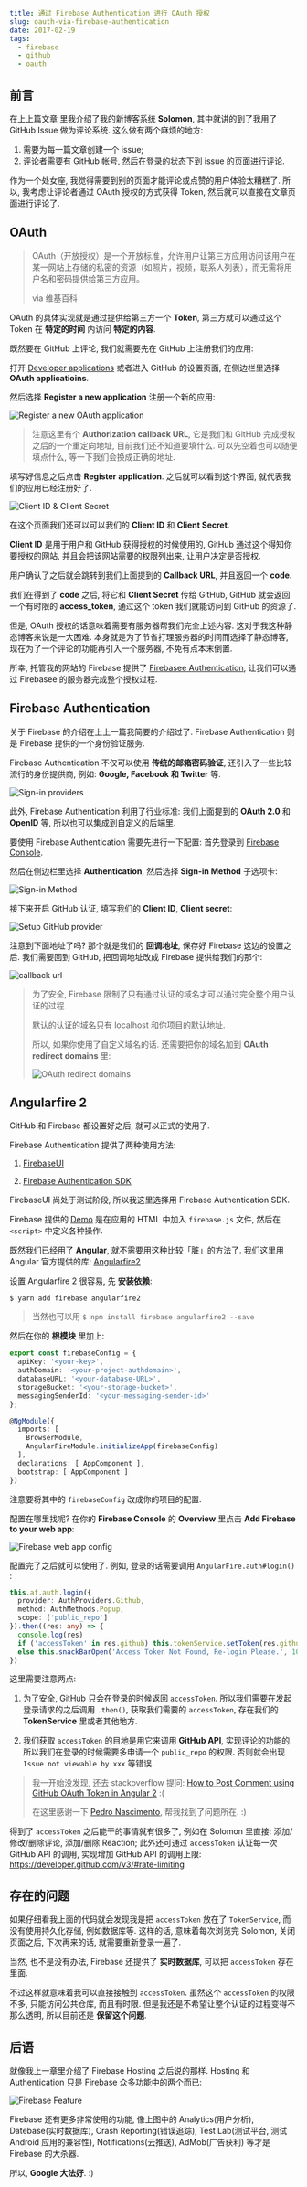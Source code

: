 ```yaml
title: 通过 Firebase Authentication 进行 OAuth 授权
slug: oauth-via-firebase-authentication
date: 2017-02-19
tags:
  - firebase
  - github
  - oauth
```

## 前言

在上上篇文章 里我介绍了我的新博客系统 **Solomon**,
其中就讲的到了我用了 GitHub Issue 做为评论系统.
这么做有两个麻烦的地方:

1.  需要为每一篇文章创建一个 issue;
2.  评论者需要有 GitHub 帐号,
    然后在登录的状态下到 issue 的页面进行评论.

作为一个处女座,
我觉得需要到别的页面才能评论或点赞的用户体验太糟糕了.
所以, 我考虑让评论者通过 OAuth 授权的方式获得 Token,
然后就可以直接在文章页面进行评论了.

## OAuth

> OAuth（开放授权）是一个开放标准，允许用户让第三方应用访问该用户在某一网站上存储的私密的资源（如照片，视频，联系人列表），而无需将用户名和密码提供给第三方应用。
>
> via 维基百科

OAuth 的具体实现就是通过提供给第三方一个 **Token**,
第三方就可以通过这个 Token 在 **特定的时间** 内访问 **特定的内容**.

既然要在 GitHub 上评论,
我们就需要先在 GitHub 上注册我们的应用:

打开 [Developer applications](https://github.com/settings/developers)
或者进入 GitHub 的设置页面,
在侧边栏里选择 **OAuth applicatioins**.

然后选择 **Register a new application**
注册一个新的应用:

![Register a new OAuth application](https://c1.staticflickr.com/3/2544/32836484732_010a3af524_b.jpg)

> 注意这里有个 **Authorization callback URL**,
> 它是我们和 GitHub 完成授权之后的一个重定向地址,
> 目前我们还不知道要填什么.
> 可以先空着也可以随便填点什么,
> 等一下我们会换成正确的地址.

填写好信息之后点击 **Register application**.
之后就可以看到这个界面,
就代表我们的应用已经注册好了.

![Client ID & Client Secret](https://c1.staticflickr.com/3/2302/32950124986_de5d4164e5_b.jpg)

在这个页面我们还可以可以我们的 **Client ID** 和 **Client Secret**.

**Client ID** 是用于用户和 GitHub 获得授权的时候使用的,
GitHub 通过这个得知你要授权的网站,
并且会把该网站需要的权限列出来,
让用户决定是否授权.

用户确认了之后就会跳转到我们上面提到的 **Callback URL**,
并且返回一个 **code**.

我们在得到了 **code** 之后,
将它和 **Client Secret** 传给 GitHub,
GitHub 就会返回一个有时限的 **access_token**,
通过这个 token 我们就能访问到 GitHub 的资源了.

但是, OAuth 授权的话意味着需要有服务器帮我们完全上述内容.
这对于我这种静态博客来说是一大困难.
本身就是为了节省打理服务器的时间而选择了静态博客,
现在为了一个评论的功能再引入一个服务器,
不免有点本末倒置.

所幸, 托管我的网站的 Firebase 提供了
[Firebasee Authentication](https://firebase.google.com/docs/auth/),
让我们可以通过 Firebasee 的服务器完成整个授权过程.

## Firebase Authentication

关于 Firebase 的介绍在上上一篇我简要的介绍过了.
Firebase Authentication 则是 Firebase 提供的一个身份验证服务.

Firebase Authentication 不仅可以使用 **传统的邮箱密码验证**,
还引入了一些比较流行的身份提供商, 例如:
**Google, Facebook 和 Twitter** 等.

![Sign-in providers](https://c1.staticflickr.com/3/2312/32836484982_67c9929997_o.png)

此外, Firebase Authentication 利用了行业标准:
我们上面提到的 **OAuth 2.0** 和 **OpenID** 等,
所以也可以集成到自定义的后端里.

要使用 Firebase Authentication 需要先进行一下配置:
首先登录到 [Firebase Console](https://console.firebase.google.com/).

然后在侧边栏里选择 **Authentication**,
然后选择 **Sign-in Method** 子选项卡:

![Sign-in Method](https://c1.staticflickr.com/3/2840/32836485442_c5d88f2ec8_o.png)

接下来开启 GitHub 认证,
填写我们的 **Client ID**, **Client secret**:

![Setup GitHub provider](https://c1.staticflickr.com/1/766/32950124566_48f78f16dc_b.jpg)

注意到下面地址了吗?
那个就是我们的 **回调地址**,
保存好 Firebase 这边的设置之后.
我们需要回到 GitHub,
把回调地址改成 Firebase 提供给我们的那个:

![callback url](https://c1.staticflickr.com/3/2351/32836485542_23f4471c15_o.png)

> 为了安全, Firebase 限制了只有通过认证的域名才可以通过完全整个用户认证的过程.
>
> 默认的认证的域名只有 localhost 和你项目的默认地址.
>
> 所以, 如果你使用了自定义域名的话.
> 还需要把你的域名加到 **OAuth redirect domains** 里:
>
> ![OAuth redirect domains](https://c1.staticflickr.com/1/733/32836485712_979b27f90d_o.png)

## Angularfire 2

GitHub 和 Firebase 都设置好之后,
就可以正式的使用了.

Firebase Authentication 提供了两种使用方法:

1.  [FirebaseUI](https://github.com/firebase/FirebaseUI-Web)

2.  [Firebase Authentication SDK](https://firebase.google.com/docs/auth/web/github-auth)

FirebaseUI 尚处于测试阶段,
所以我这里选择用 Firebase Authentication SDK.

Firebase 提供的
[Demo](https://github.com/firebase/quickstart-js/blob/master/auth/github-popup.html)
是在应用的 HTML 中加入 `firebase.js` 文件,
然后在 `<script>` 中定义各种操作.

既然我们已经用了 **Angular**,
就不需要用这种比较「脏」的方法了.
我们这里用 Angular 官方提供的库:
[Angularfire2](https://github.com/angular/angularfire2)

设置 Angularfire 2 很容易, 先 **安装依赖**:

```shell
$ yarn add firebase angularfire2
```

> 当然也可以用 `$ npm install firebase angularfire2 --save`

然后在你的 **根模块** 里加上:

```TypeScript
export const firebaseConfig = {
  apiKey: '<your-key>',
  authDomain: '<your-project-authdomain>',
  databaseURL: '<your-database-URL>',
  storageBucket: '<your-storage-bucket>',
  messagingSenderId: '<your-messaging-sender-id>'
};

@NgModule({
  imports: [
    BrowserModule,
    AngularFireModule.initializeApp(firebaseConfig)
  ],
  declarations: [ AppComponent ],
  bootstrap: [ AppComponent ]
})
```

注意要将其中的 `firebaseConfig` 改成你的项目的配置.

配置在哪里找呢?
在你的 **Firebase Console**
的 **Overview** 里点击 **Add Firebase to your web app**:

![Firebase web app config](https://c2.staticflickr.com/4/3708/32991332765_c60264d52e_b.jpg)

配置完了之后就可以使用了.
例如,
登录的话需要调用 `AngularFire.auth#login()` :

```TypeScript
this.af.auth.login({
  provider: AuthProviders.Github,
  method: AuthMethods.Popup,
  scope: ['public_repo']
}).then((res: any) => {
  console.log(res)
  if ('accessToken' in res.github) this.tokenService.setToken(res.github.accessToken)
  else this.snackBarOpen('Access Token Not Found, Re-login Please.', 1000)
})
```

这里需要注意两点:

1.  为了安全, GitHub 只会在登录的时候返回 `accessToken`.
    所以我们需要在发起登录请求的之后调用 `.then()`,
    获取我们需要的 `accessToken`,
    存在我们的 **TokenService** 里或者其他地方.

2.  我们获取 `accessToken` 的目地是用它来调用 **GitHub API**,
    实现评论的功能的.
    所以我们在登录的时候需要多申请一个 `public_repo` 的权限.
    否则就会出现 `Issue not viewable by xxx` 等错误.

> 我一开始没发现, 还去 stackoverflow 提问:
> [How to Post Comment using GitHub OAuth Token in Angular 2](https://stackoverflow.com/questions/42323439/how-to-post-comment-using-github-oauth-token-in-angular-2)
> :(
>
> 在这里感谢一下
> [Pedro Nascimento](https://stackoverflow.com/users/1074361/pedro-nascimento),
> 帮我找到了问题所在. :)

得到了 `accessToken` 之后能干的事情就有很多了,
例如在 Solomon 里直接:
添加/修改/删除评论, 添加/删除 Reaction;
此外还可通过 `accessToken` 认证每一次 GitHub API 的调用,
实现增加 GitHub API 的调用上限:
https://developer.github.com/v3/#rate-limiting

## 存在的问题

如果仔细看我上面的代码就会发现我是把 `accessToken` 放在了 `TokenService`,
而没有使用持久化存储, 例如数据库等.
这样的话, 意味着每次浏览完 Solomon,
关闭页面之后, 下次再来的话,
就需要重新登录一遍了.

当然, 也不是没有办法,
Firebase 还提供了 **实时数据库**,
可以把 `accessToken` 存在里面.

不过这样就意味着我可以直接接触到 `accessToken`.
虽然这个 `accessToken` 的权限不多,
只能访问公共仓库, 而且有时限.
但是我还是不希望让整个认证的过程变得不那么透明,
所以目前还是 **保留这个问题**.

## 后语

就像我上一章里介绍了 Firebase Hosting 之后说的那样.
Hosting 和 Authentication 只是 Firebase 众多功能中的两个而已:

![Firebase Feature](https://c1.staticflickr.com/3/2470/32991333905_b1b2a8db29_o.png)

Firebase 还有更多非常使用的功能,
像上图中的
Analytics(用户分析),
Datebase(实时数据库),
Crash Reporting(错误追踪),
Test Lab(测试平台, 测试 Android 应用的兼容性),
Notifications(云推送),
AdMob(广告获利)
等才是 Firebase 的大杀器.

所以, **Google 大法好**. :)
